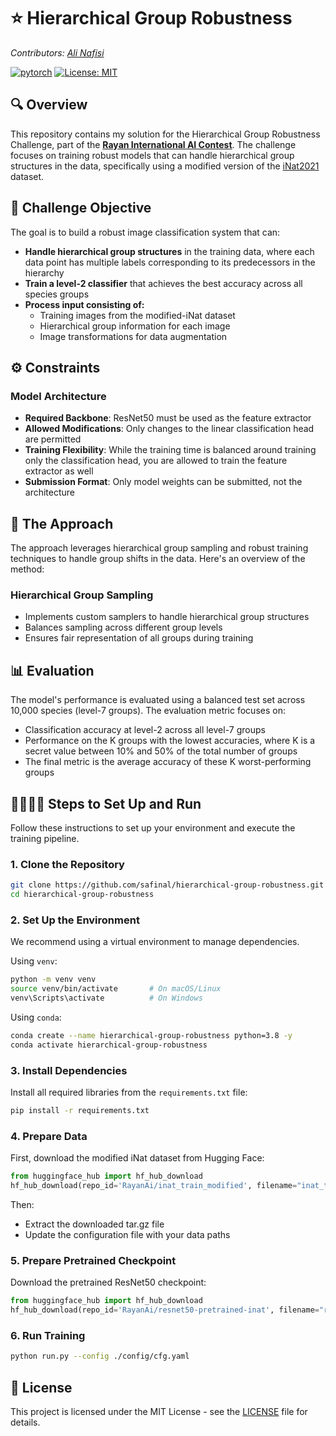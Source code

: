 # ⭐️ Hierarchical Group Robustness
*Contributors: [Ali Nafisi](https://safinal.github.io/)*

[![pytorch](https://img.shields.io/badge/PyTorch-2.5.1-EE4C2C.svg?style=flat&logo=pytorch)](https://pytorch.org)
[![License: MIT](https://img.shields.io/badge/License-MIT-yellow.svg)](https://opensource.org/licenses/MIT)

## 🔍 Overview
This repository contains my solution for the Hierarchical Group Robustness Challenge, part of the [**Rayan International AI Contest**](https://ai.rayan.global). The challenge focuses on training robust models that can handle hierarchical group structures in the data, specifically using a modified version of the [iNat2021](https://github.com/visipedia/inat_comp/tree/master/2021) dataset.

## 🎯 Challenge Objective
The goal is to build a robust image classification system that can:

- **Handle hierarchical group structures** in the training data, where each data point has multiple labels corresponding to its predecessors in the hierarchy
- **Train a level-2 classifier** that achieves the best accuracy across all species groups
- **Process input consisting of:**
  - Training images from the modified-iNat dataset
  - Hierarchical group information for each image
  - Image transformations for data augmentation

## ⚙️ Constraints

### Model Architecture
- **Required Backbone**: ResNet50 must be used as the feature extractor
- **Allowed Modifications**: Only changes to the linear classification head are permitted
- **Training Flexibility**: While the training time is balanced around training only the classification head, you are allowed to train the feature extractor as well
- **Submission Format**: Only model weights can be submitted, not the architecture


## 🧠 The Approach
The approach leverages hierarchical group sampling and robust training techniques to handle group shifts in the data. Here's an overview of the method:

### **Hierarchical Group Sampling**
- Implements custom samplers to handle hierarchical group structures
- Balances sampling across different group levels
- Ensures fair representation of all groups during training

## 📊 Evaluation
The model's performance is evaluated using a balanced test set across 10,000 species (level-7 groups). The evaluation metric focuses on:

- Classification accuracy at level-2 across all level-7 groups
- Performance on the K groups with the lowest accuracies, where K is a secret value between 10% and 50% of the total number of groups
- The final metric is the average accuracy of these K worst-performing groups

## 🏃🏻‍♂️‍➡️ Steps to Set Up and Run

Follow these instructions to set up your environment and execute the training pipeline.

### 1. Clone the Repository
```bash
git clone https://github.com/safinal/hierarchical-group-robustness.git
cd hierarchical-group-robustness
```

### 2. Set Up the Environment
We recommend using a virtual environment to manage dependencies.

Using ```venv```:
```bash
python -m venv venv
source venv/bin/activate       # On macOS/Linux
venv\Scripts\activate          # On Windows
```

Using ```conda```:
```bash
conda create --name hierarchical-group-robustness python=3.8 -y
conda activate hierarchical-group-robustness
```

### 3. Install Dependencies
Install all required libraries from the ```requirements.txt``` file:
```bash
pip install -r requirements.txt
```

### 4. Prepare Data
First, download the modified iNat dataset from Hugging Face:
```python
from huggingface_hub import hf_hub_download
hf_hub_download(repo_id='RayanAi/inat_train_modified', filename="inat_train_modified.tar.gz", repo_type="dataset", local_dir=".")
```

Then:
- Extract the downloaded tar.gz file
- Update the configuration file with your data paths

### 5. Prepare Pretrained Checkpoint
Download the pretrained ResNet50 checkpoint:
```python
from huggingface_hub import hf_hub_download
hf_hub_download(repo_id='RayanAi/resnet50-pretrained-inat', filename="resnet50.pth", repo_type="model", local_dir="./checkpoints")
```

### 6. Run Training
```bash
python run.py --config ./config/cfg.yaml
```

## 📝 License
This project is licensed under the MIT License - see the [LICENSE](LICENSE) file for details.